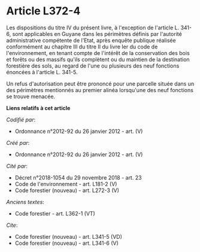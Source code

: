 # Article L372-4

Les dispositions du titre IV du présent livre, à l'exception de l'article L. 341-6, sont applicables en Guyane dans les
périmètres définis par l'autorité administrative compétente de l'Etat, après enquête publique réalisée conformément au
chapitre III du titre II du livre Ier du code de l'environnement, en tenant compte de l'intérêt de la conservation des bois
et forêts ou des massifs qu'ils complètent ou du maintien de la destination forestière des sols, au regard de l'une ou
plusieurs des neuf fonctions énoncées à l'article L. 341-5. 

Un refus d'autorisation peut être prononcé pour une parcelle située dans un des périmètres mentionnés au premier alinéa
lorsqu'une des neuf fonctions se trouve menacée.

**Liens relatifs à cet article**

_Codifié par_:

  - Ordonnance n°2012-92 du 26 janvier 2012 - art. (V)

_Créé par_:

  - Ordonnance n°2012-92 du 26 janvier 2012 - art. (V)

_Cité par_:

  - Décret n°2018-1054 du 29 novembre 2018 - art. 23
  - Code de l'environnement - art. L181-2 (V)
  - Code forestier (nouveau) - art. L272-3 (V)

_Anciens textes_:

  - Code forestier - art. L362-1 (VT)

_Cite_:

  - Code forestier (nouveau) - art. L341-5 (VD)
  - Code forestier (nouveau) - art. L341-6 (V)
